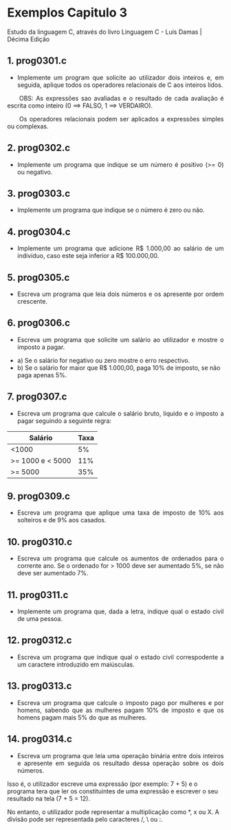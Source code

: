 # Exemplos Capitulo 3
Estudo da linguagem C, através do livro Linguagem C - Luís Damas | Décima Edição

## 1. prog0301.c
* <p style="text-align: justify">Implemente um program que solicite ao utilizador dois inteiros e, em seguida, aplique todos os operadores relacionais de C aos inteiros lidos.
</p>
<p style="text-indent: 2em; text-align: justify">OBS: As expressões sao avaliadas e o resultado de cada avaliação é escrita como inteiro (0 ==> FALSO, 1 ==> VERDAIRO).
</p>
<p style="text-indent: 2em; text-align: justify">Os operadores relacionais podem ser aplicados a expressões simples ou complexas.
</p>

## 2. prog0302.c
* <p style="text-align: justify">Implemente um programa que indique se um número é positivo (>= 0) ou negativo.
</p>

## 3. prog0303.c
* <p style="text-align: justify">Implemente um programa que indique se o número é zero ou não.
</p>

## 4. prog0304.c
* <p style="text-align: justify">Implemente um programa que adicione R$ 1.000,00 ao salário de um indivíduo, caso este seja inferior a R$ 100.000,00.
</p>

## 5. prog0305.c
* <p style="text-align: justify">Escreva um programa que leia dois números e os apresente por ordem crescente.
</p>

## 6. prog0306.c
* <p style="text-align: justify">Escreva um programa que solicite um salário ao utilizador e mostre o imposto a pagar.
- a) Se o salário for negativo ou zero mostre o erro respectivo.
- b) Se o salário for maior que R$ 1.000,00, paga 10% de imposto, se não paga apenas 5%.
</p>

## 7. prog0307.c
* <p style="text-align: justify">Escreva um programa que calcule o salário bruto, liquido e o imposto a pagar seguindo a seguinte regra:
</p>

| Salário           | Taxa|
|-------------------|-----|
| <1000             | 5%  |
| >= 1000 e < 5000  | 11% |
| >= 5000           | 35% |

## 9. prog0309.c
* <p style="text-align: justify">Escreva um programa que aplique uma taxa de imposto de 10% aos solteiros e de 9% aos casados.
</p>

## 10. prog0310.c
* <p style="text-align: justify">Escreva um programa que calcule os aumentos de ordenados para o corrente ano. Se o ordenado for > 1000 deve ser aumentado 5%, se não deve ser aumentado 7%.
</p>

## 11. prog0311.c
* <p style="text-align: justify">Implemente um programa que, dada a letra, indique qual o estado civil de uma pessoa.
</p>

## 12. prog0312.c
* <p style="text-align: justify">Escreva um programa que indique qual o estado civil correspodente a um caractere introduzido em maiúsculas.
</p>

## 13. prog0313.c
* <p style="text-align: justify">Escreva um programa que calcule o imposto pago por mulheres e por homens, sabendo que as mulheres pagam 10% de imposto e que os homens pagam mais 5% do que as mulheres.
</p>

## 14. prog0314.c
* <p style="text-align: justify">Escreva um programa que leia uma operação binária entre dois inteiros e apresente em seguida os resultado dessa operação sobre os dois números.
</p>

Isso é, o utilizador escreve uma expressão (por exemplo: 7 + 5)  e o programa tera que ler os constituintes de uma expressão e escrever o seu resultado na tela (7 + 5 = 12).

No entanto, o utilizador pode representar a multiplicação como *, x ou X. A divisão pode ser representada pelo caracteres /, \ ou :.
